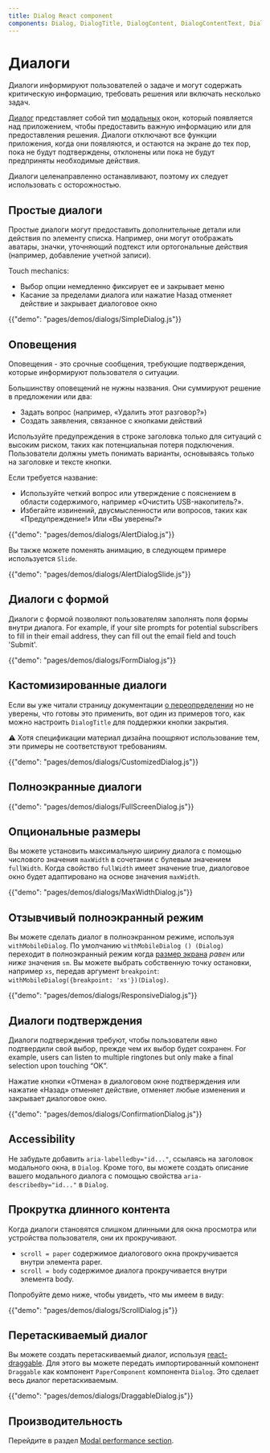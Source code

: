 ```yaml
---
title: Dialog React component
components: Dialog, DialogTitle, DialogContent, DialogContentText, DialogActions, Slide
---
```

# Диалоги

<p class="description">Диалоги информируют пользователей о задаче и могут содержать критическую информацию, требовать решения или включать несколько задач.</p>

[Диалог](https://material.io/design/components/dialogs.html) представляет собой тип [модальных](/utils/modal/) окон, который появляется над приложением, чтобы предоставить важную информацию или для предоставления решения. Диалоги отключают все функции приложения, когда они появляются, и остаются на экране до тех пор, пока не будут подтверждены, отклонены или пока не будут предприняты необходимые действия.

Диалоги целенаправленно останавливают, поэтому их следует использовать с осторожностью.

## Простые диалоги

Простые диалоги могут предоставить дополнительные детали или действия по элементу списка. Например, они могут отображать аватары, значки, уточняющий подтекст или ортогональные действия (например, добавление учетной записи).

Touch mechanics:

- Выбор опции немедленно фиксирует ее и закрывает меню
- Касание за пределами диалога или нажатие Назад отменяет действие и закрывает диалоговое окно

{{"demo": "pages/demos/dialogs/SimpleDialog.js"}}

## Оповещения

Оповещения - это срочные сообщения, требующие подтверждения, которые информируют пользователя о ситуации.

Большинству оповещений не нужны названия. Они суммируют решение в предложении или два:

- Задать вопрос (например, «Удалить этот разговор?»)
- Создать заявления, связанное с кнопками действий

Используйте предупреждения в строке заголовка только для ситуаций с высоким риском, таких как потенциальная потеря подключения. Пользователи должны уметь понимать варианты, основываясь только на заголовке и тексте кнопки.

Если требуется название:

- Используйте четкий вопрос или утверждение с пояснением в области содержимого, например «Очистить USB-накопитель?».
- Избегайте извинений, двусмысленности или вопросов, таких как «Предупреждение!» Или «Вы уверены?»

{{"demo": "pages/demos/dialogs/AlertDialog.js"}}

Вы также можете поменять анимацию, в следующем примере используется `Slide`.

{{"demo": "pages/demos/dialogs/AlertDialogSlide.js"}}

## Диалоги с формой

Диалоги с формой позволяют пользователям заполнять поля формы внутри диалога. For example, if your site prompts for potential subscribers to fill in their email address, they can fill out the email field and touch 'Submit'.

{{"demo": "pages/demos/dialogs/FormDialog.js"}}

## Кастомизированные диалоги

Если вы уже читали страницу документации [о переопределении](/customization/overrides/) но не уверены, что готовы это применить, вот один из примеров того, как можно настроить `DialogTitle` для поддержки кнопки закрытия.

⚠️ Хотя спецификации материал дизайна поощряют использование тем, эти примеры не соответствуют требованиям.

{{"demo": "pages/demos/dialogs/CustomizedDialog.js"}}

## Полноэкранные диалоги

{{"demo": "pages/demos/dialogs/FullScreenDialog.js"}}

## Опциональные размеры

Вы можете установить максимальную ширину диалога с помощью числового значения `maxWidth` в сочетании с булевым значением `fullWidth`. Когда свойство `fullWidth` имеет значение true, диалоговое окно будет адаптировано на основе значения `maxWidth`.

{{"demo": "pages/demos/dialogs/MaxWidthDialog.js"}}

## Отзывчивый полноэкранный режим

Вы можете сделать диалог в полноэкранном режиме, используя `withMobileDialog`. По умолчанию `withMobileDialog () (Dialog)` переходит в полноэкранный режим когда [размер экрана](/layout/basics/) *равен или ниже* значения `sm`. Вы можете выбрать собственную точку остановки, например `xs`, передав аргумент `breakpoint`: `withMobileDialog({breakpoint: 'xs'})(Dialog)`.

{{"demo": "pages/demos/dialogs/ResponsiveDialog.js"}}

## Диалоги подтверждения

Диалоги подтверждения требуют, чтобы пользователи явно подтвердили свой выбор, прежде чем их выбор будет сохранен. For example, users can listen to multiple ringtones but only make a final selection upon touching “OK”.

Нажатие кнопки «Отмена» в диалоговом окне подтверждения или нажатие «Назад» отменяет действие, отменяет любые изменения и закрывает диалоговое окно.

{{"demo": "pages/demos/dialogs/ConfirmationDialog.js"}}

## Accessibility

Не забудьте добавить `aria-labelledby="id..."`, ссылаясь на заголовок модального окна, в `Dialog`. Кроме того, вы можете создать описание вашего модального диалога с помощью свойства `aria-describedby="id..."` в `Dialog`.

## Прокрутка длинного контента

Когда диалоги становятся слишком длинными для окна просмотра или устройства пользователя, они их прокручивают.

- `scroll = paper` содержимое диалогового окна прокручивается внутри элемента paper.
- `scroll = body` содержимое диалога прокручивается внутри элемента body.

Попробуйте демо ниже, чтобы увидеть, что мы имеем в виду:

{{"demo": "pages/demos/dialogs/ScrollDialog.js"}}

## Перетаскиваемый диалог

Вы можете создать перетаскиваемый диалог, используя [react-draggable](https://github.com/mzabriskie/react-draggable). Для этого вы можете передать импортированный компонент `Draggable` как компонент `PaperComponent` компонента `Dialog`. Это сделает весь диалог перетаскиваемым.

{{"demo": "pages/demos/dialogs/DraggableDialog.js"}}

## Производительность

Перейдите в раздел [Modal performance section](/utils/modal/#performance).